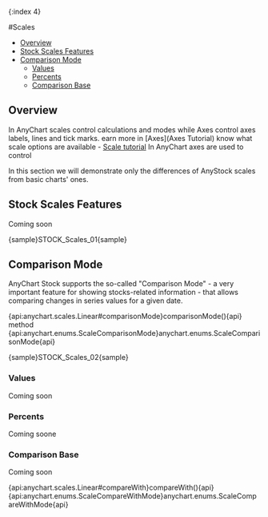 {:index 4}

#Scales

* [Overview](#overview)
* [Stock Scales Features](#stock_axes_features)
* [Comparison Mode](#comparison_mode)
  * [Values](#values)
  * [Percents](#percents)
  * [Comparison Base](#comparison_base)

## Overview

In AnyChart scales control calculations and modes while Axes control axes labels, lines and tick marks. earn more in [Axes](Axes Tutorial)  know what scale options are available - [Scale tutorial](../Axes_and_Grids/Scales)
In AnyChart axes are used to control

In this section we will demonstrate only the differences of AnyStock scales from basic charts' ones.

## Stock Scales Features

Coming soon

{sample}STOCK\_Scales\_01{sample}

## Comparison Mode

AnyChart Stock supports the so-called "Comparison Mode" - a very important feature for showing stocks-related information - that allows comparing changes in series values for a given date.

{api:anychart.scales.Linear#comparisonMode}comparisonMode(){api} method
{api:anychart.enums.ScaleComparisonMode}anychart.enums.ScaleComparisonMode{api}

{sample}STOCK\_Scales\_02{sample}

### Values

Coming soon

### Percents

Coming soone

### Comparison Base

Coming soon

{api:anychart.scales.Linear#compareWith}compareWith(){api}
{api:anychart.enums.ScaleCompareWithMode}anychart.enums.ScaleCompareWithMode{api}
